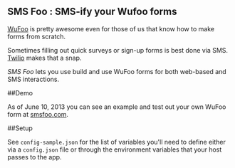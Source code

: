SMS Foo : SMS-ify your Wufoo forms
---

[WuFoo](http://wufoo.com) is pretty awesome even for those of us that know how to make forms from scratch.

Sometimes filling out quick surveys or sign-up forms is best done via SMS. [Twilio](http://twilio.com) makes that a snap.

*SMS Foo* lets you use build and use WuFoo forms for both web-based and SMS interactions.

##Demo

As of June 10, 2013 you can see an example and test out your own WuFoo form at [smsfoo.com](http://www.smsfoo.com).

##Setup

See `config-sample.json` for the list of variables you'll need to define either via a `config.json` file or through the environment variables that your host passes to the app.
